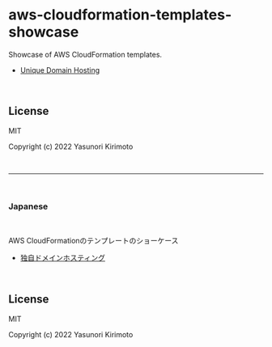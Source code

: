 # aws-cloudformation-templates-showcase

Showcase of AWS CloudFormation templates.

- [Unique Domain Hosting](https://github.com/dayjournal/aws-cloudformation-templates-showcase/tree/main/unique-domain-hosting)  

<br>

## License

MIT

Copyright (c) 2022 Yasunori Kirimoto

<br>

---

<br>

### Japanese

<br>

AWS CloudFormationのテンプレートのショーケース

- [独自ドメインホスティング](https://github.com/dayjournal/aws-cloudformation-templates-showcase/unique-domain-hosting)  

<br>

## License

MIT

Copyright (c) 2022 Yasunori Kirimoto

<br>
